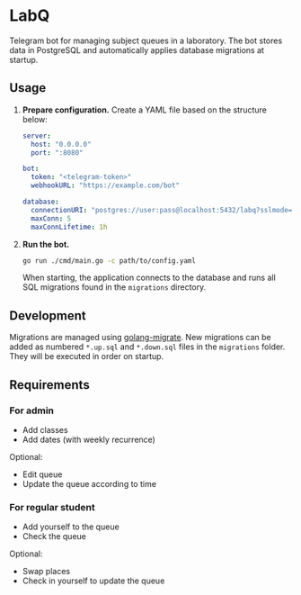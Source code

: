 # LabQ

Telegram bot for managing subject queues in a laboratory. The bot stores data in
PostgreSQL and automatically applies database migrations at startup.

## Usage

1. **Prepare configuration.** Create a YAML file based on the structure below:

   ```yaml
   server:
     host: "0.0.0.0"
     port: ":8080"

   bot:
     token: "<telegram-token>"
     webhookURL: "https://example.com/bot"

   database:
     connectionURI: "postgres://user:pass@localhost:5432/labq?sslmode=disable"
     maxConn: 5
     maxConnLifetime: 1h
   ```

2. **Run the bot.**

   ```bash
   go run ./cmd/main.go -c path/to/config.yaml
   ```

   When starting, the application connects to the database and runs all SQL
   migrations found in the `migrations` directory.

## Development

Migrations are managed using [golang-migrate](https://github.com/golang-migrate/migrate).
New migrations can be added as numbered `*.up.sql` and `*.down.sql` files in the
`migrations` folder. They will be executed in order on startup.

## Requirements

### For admin

- Add classes
- Add dates (with weekly recurrence)

Optional:

- Edit queue
- Update the queue according to time

### For regular student

- Add yourself to the queue
- Check the queue

Optional:

- Swap places
- Check in yourself to update the queue
